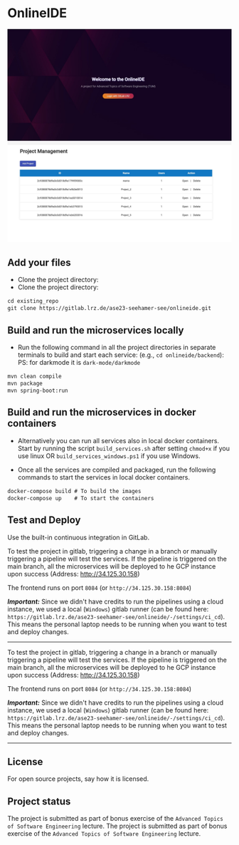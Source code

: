 # OnlineIDE

![home_page](./online_ide.jpg)
![projects_page](./project_management.jpg)


## Add your files

- Clone the project directory:
- Clone the project directory:

```
cd existing_repo
git clone https://gitlab.lrz.de/ase23-seehamer-see/onlineide.git
```

## Build and run the microservices locally

- Run the following command in all the project directories in separate terminals to build  and start each service:
(e.g., `cd onlineide/backend`): \
PS: for darkmode it is `dark-mode/darkmode`

```
mvn clean compile 
mvn package
mvn spring-boot:run
```

## Build and run the microservices in docker containers

- Alternatively you can run all services also in local docker containers.
Start by running the script `build_services.sh` after setting ``chmod+x`` if you use linux OR `build_services_windows.ps1` if you use Windows.


- Once all the services are compiled and packaged, run the following commands to start the services in local docker containers.
```
docker-compose build # To build the images
docker-compose up    # To start the containers
```

## Test and Deploy

Use the built-in continuous integration in GitLab.

To  test the project in gitlab, triggering a change in a branch or manually triggering a pipeline will test the services.
If the pipeline is triggered on the main branch, all the microservices will be deployed to he GCP instance upon success (Address: http://34.125.30.158)

The frontend runs on port ``8084`` (or ``http://34.125.30.158:8084``)


***Important:***
Since we didn't have credits to run the pipelines using a cloud instance, we used a local (`Windows`) gitlab runner (can be found here: `https://gitlab.lrz.de/ase23-seehamer-see/onlineide/-/settings/ci_cd`). 
This means the personal laptop needs to be running when you want to test and deploy changes.

***

To  test the project in gitlab, triggering a change in a branch or manually triggering a pipeline will test the services.
If the pipeline is triggered on the main branch, all the microservices will be deployed to he GCP instance upon success (Address: http://34.125.30.158)

The frontend runs on port ``8084`` (or ``http://34.125.30.158:8084``)


***Important:***
Since we didn't have credits to run the pipelines using a cloud instance, we used a local (`Windows`) gitlab runner (can be found here: `https://gitlab.lrz.de/ase23-seehamer-see/onlineide/-/settings/ci_cd`). 
This means the personal laptop needs to be running when you want to test and deploy changes.

***


## License
For open source projects, say how it is licensed.

## Project status
The project is submitted as part of bonus exercise of the `Advanced Topics of Software Engineering` lecture.
The project is submitted as part of bonus exercise of the `Advanced Topics of Software Engineering` lecture.
